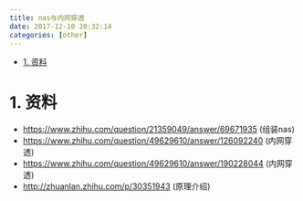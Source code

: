```yaml
---
title: nas与内网穿透
date: 2017-12-10 20:32:14
categories: [other]
---
```



<!-- TOC -->

- [1. 资料](#1-资料)

<!-- /TOC -->




<a id="markdown-1-资料" name="1-资料"></a>
# 1. 资料
* https://www.zhihu.com/question/21359049/answer/69671935 (组装nas)
* https://www.zhihu.com/question/49629610/answer/126092240 (内网穿透)
* https://www.zhihu.com/question/49629610/answer/190228044 (内网穿透)
* http://zhuanlan.zhihu.com/p/30351943 (原理介绍) 
